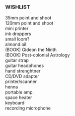 ### WISHLIST

35mm point and shoot  
120mm point and shoot  
mini printer  
ink droppers  
small loom?  
almond oil  
(BOOK) Gideon the Ninth  
(BOOK) Post-colonial Astrology  
guitar strap  
guitar headphones  
hand strenghtner  
CD/DVD adapter  
printer/scanner  
henna  
portable amp.  
space heater  
keyboard  
recording microphone  

